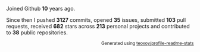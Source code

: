 Joined Github **10** years ago.

Since then I pushed **3127** commits, opened **35** issues, submitted **103** pull requests, received **682** stars across **213** personal projects and contributed to **38** public repositories.

<p align="right"><sub>Generated using <a href="https://github.com/marketplace/actions/profile-readme-stats">teoxoy/profile-readme-stats</a></sub></p>
